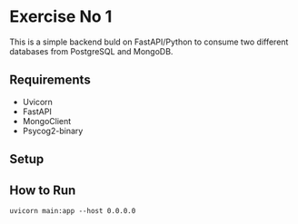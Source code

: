 # Exercise No 1

This is a simple backend buld on FastAPI/Python to consume two different databases from PostgreSQL and MongoDB.

## Requirements

- Uvicorn
- FastAPI
- MongoClient
- Psycog2-binary
  
## Setup

## How to Run

```[bash]
uvicorn main:app --host 0.0.0.0
```

